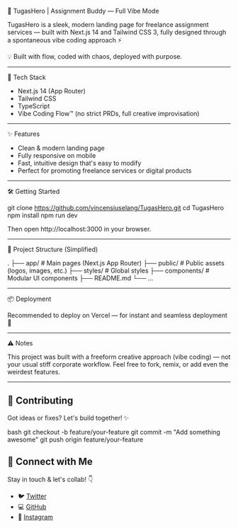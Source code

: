 🚀 TugasHero | Assignment Buddy — Full Vibe Mode

TugasHero is a sleek, modern landing page for freelance assignment services — built with Next.js 14 and Tailwind CSS 3, fully designed through a spontaneous vibe coding approach ⚡️

💡 Built with flow, coded with chaos, deployed with purpose.

---

🔧 Tech Stack

- Next.js 14 (App Router)
- Tailwind CSS
- TypeScript
- Vibe Coding Flow™️ (no strict PRDs, full creative improvisation)

---

✨ Features

- Clean & modern landing page
- Fully responsive on mobile
- Fast, intuitive design that's easy to modify
- Perfect for promoting freelance services or digital products

---

🛠 Getting Started

git clone https://github.com/vincensiuselang/TugasHero.git
cd TugasHero
npm install
npm run dev

Then open http://localhost:3000 in your browser.

---

📁 Project Structure (Simplified)

.
├── app/          # Main pages (Next.js App Router)
├── public/       # Public assets (logos, images, etc.)
├── styles/       # Global styles
├── components/   # Modular UI components
├── README.md
└── ...

---

📦 Deployment

Recommended to deploy on Vercel — for instant and seamless deployment 🚀

---

⚠️ Notes

This project was built with a freeform creative approach (vibe coding) — not your usual stiff corporate workflow. Feel free to fork, remix, or add even the weirdest features.

---

## 🤝 Contributing

Got ideas or fixes? Let's build together! ✨

bash
git checkout -b feature/your-feature
git commit -m "Add something awesome"
git push origin feature/your-feature


## 📲 Connect with Me

Stay in touch & let's collab! 👇  
- 🐦 [Twitter](https://X.com/swagtutupkup)  
- 💻 [GitHub](https://github.com/vincensiuselang)  
- 📸 [Instagram](https://www.instagram.com/vincenelang)

